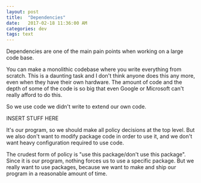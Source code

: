 ```yaml
---
layout: post
title:  "Dependencies"
date:   2017-02-18 11:36:00 AM
categories: dev
tags: text
---
```


Dependencies are one of the main pain points when working on a large code base.

You can make a monolithic codebase where you write everything from scratch. This is
a daunting task and I don't think anyone does this any more, even when they have
their own hardware. The amount of code and the depth of some of the code is so
big that even Google or Microsoft can't really afford to do this.

So we use code we didn't write to extend our own code.

INSERT STUFF HERE

It's our program, so we should make all policy decisions at the top level. But we also
don't want to modify package code in order to use it, and we don't want heavy
configuration required to use code.

The crudest form of policy is "use this package/don't use this package". Since it
is our program, nothing forces us to use a specific package. But we really want to
use packages, because we want to make and ship our program in a reasonable amount
of time.